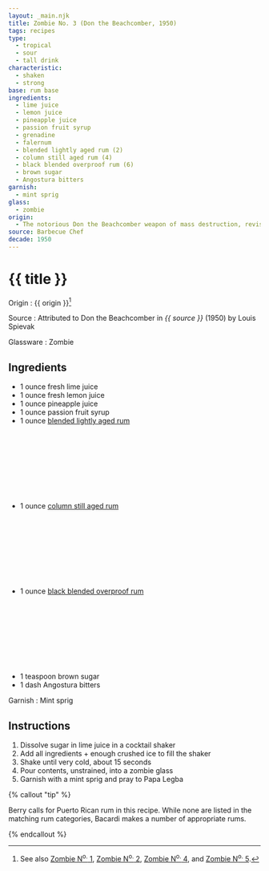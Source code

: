```yaml
---
layout: _main.njk
title: Zombie No. 3 (Don the Beachcomber, 1950)
tags: recipes
type:
  - tropical
  - sour
  - tall drink
characteristic:
  - shaken
  - strong
base: rum base
ingredients:
  - lime juice
  - lemon juice
  - pineapple juice
  - passion fruit syrup
  - grenadine
  - falernum
  - blended lightly aged rum (2)
  - column still aged rum (4)
  - black blended overproof rum (6)
  - brown sugar
  - Angostura bitters
garnish:
  - mint sprig
glass:
  - zombie
origin:
  - The notorious Don the Beachcomber weapon of mass destruction, revised in 1950.
source: Barbecue Chef
decade: 1950
---
```


<!-- markdownlint-disable MD025 -->
# {{ title }}
<!-- markdownlint-disable MD025 -->

  Origin
    :  {{ origin }}[^1]

  Source
    : Attributed to Don the Beachcomber in <cite>{{ source }}</cite> (1950) by Louis Spievak

  Glassware
    : Zombie

[^1]: See also [Zombie N<sup>o.</sup> 1](/recipes/zombie-1-donns-1934.md), [Zombie N<sup>o.</sup> 2](/recipes/zombie-2-trader-vics-1947/), [Zombie N<sup>o.</sup> 4](/recipes/zombie-4-donns-1956.md), and [Zombie N<sup>o.</sup> 5](/recipes/zombie-5-jeff-berry-hamiltons/).

## Ingredients

- 1 ounce fresh lime juice
- 1 ounce fresh lemon juice
- 1 ounce pineapple juice
- 1 ounce passion fruit syrup
- 1 ounce [blended lightly aged rum](/rums/04-rum-blended-lightly-aged/)<icon-l space="1em" class="bigger" label="(2)"><span class="with-icon"><svg class="icon"><use href="/assets/images/icons/circle-2.svg#circle-2"></use></svg></span></icon-l>
- 1 ounce [column still aged rum](/rums/08-rum-column-still-aged/)<icon-l space="1em" class="bigger" label="(4)"><span class="with-icon"><svg class="icon"><use href="/assets/images/icons/circle-4.svg#circle-4"></use></svg></span></icon-l>
- 1 ounce [black blended overproof rum](/rums/12-rum-black-blended-overproof/)<icon-l space="1em" class="bigger" label="(6)"><span class="with-icon"><svg class="icon"><use href="/assets/images/icons/circle-6.svg#circle-6"></use></svg></span></icon-l>
- 1 teaspoon brown sugar
- 1 dash Angostura bitters

Garnish
  : Mint sprig

## Instructions

1. Dissolve sugar in lime juice in a cocktail shaker
2. Add all ingredients + enough crushed ice to fill the shaker
3. Shake until very cold, about 15 seconds
4. Pour contents, unstrained, into a zombie glass
5. Garnish with a mint sprig and pray to Papa Legba

<!-- markdownlint-disable MD012 -->
{% callout "tip" %}
<!-- markdownlint-enable MD012 -->
  Berry calls for Puerto Rican rum in this recipe. While none are listed in the matching rum categories, Bacardi makes a number of appropriate rums.

{% endcallout %}
